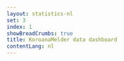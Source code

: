 ```yaml
---
layout: statistics-nl
set: 3
index: 1
showBreadCrumbs: true
title: KoroanaMelder data dashboard 
contentLang: nl
---
```

